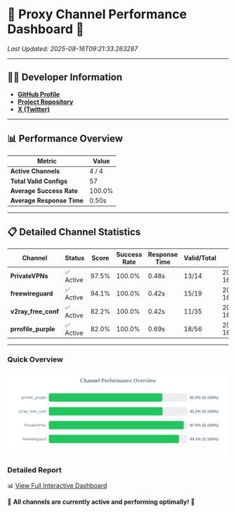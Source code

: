 # 🌟 Proxy Channel Performance Dashboard 🌟

_Last Updated: 2025-08-16T09:21:33.263287_

---

## 👩‍💻 Developer Information

- **[GitHub Profile](https://github.com/4n0nymou3)**  
- **[Project Repository](https://github.com/4n0nymou3/multi-proxy-config-fetcher)**  
- **[X (Twitter)](https://x.com/4n0nymou3)**  

---

## 📊 Performance Overview

| Metric                | Value       |
|-----------------------|-------------|
| **Active Channels**   | 4 / 4       |
| **Total Valid Configs** | 57          |
| **Average Success Rate** | 100.0%      |
| **Average Response Time** | 0.50s       |

---

## 📋 Detailed Channel Statistics

| Channel          | Status     | Score  | Success Rate | Response Time | Valid/Total | Last Success               |
|------------------|------------|--------|--------------|---------------|-------------|----------------------------|
| **PrivateVPNs**  | ✅ Active  | 97.5%  | 100.0% | 0.48s         | 13/14       | 2025-08-16T09:21:32.811639 |
| **freewireguard**  | ✅ Active  | 94.1%  | 100.0% | 0.42s         | 15/19       | 2025-08-16T09:21:33.261517 |
| **v2ray_free_conf**  | ✅ Active  | 82.2%  | 100.0% | 0.42s         | 11/35       | 2025-08-16T09:21:32.284001 |
| **prrofile_purple**  | ✅ Active  | 82.0%  | 100.0% | 0.69s         | 18/56       | 2025-08-16T09:21:31.811142 |

---

### Quick Overview
<div align="center">
  <a href="https://raw.githubusercontent.com/nullluser/NullRepo/refs/heads/main/assets/channel_stats_chart.svg">
    <img src="https://raw.githubusercontent.com/nullluser/NullRepo/refs/heads/main/assets/channel_stats_chart.svg" alt="Source Performance Statistics" width="800">
  </a>
</div>

### Detailed Report
📊 [View Full Interactive Dashboard](https://htmlpreview.github.io/?https://github.com/nullluser/NullRepo/blob/main/assets/performance_report.html)

🎉 **All channels are currently active and performing optimally!** 🎉
